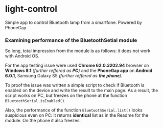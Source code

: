 # light-control
Simple app to control Bluetooth lamp from a smartfone. Powered by PhoneGap
### Examining performance of the BluetoothSetial module
So long, total impression from the module is as follows: it does not work with Android OS. 

For the app testing issue were used **Chrome 62.0.3202.94** browser on **Windows 8.1** *(further reffered as **PC**)* and the **PhoneGap app** on **Android 6.0.1**, Samsung Galaxy S5 *(further reffered as **the phone**)*.

To proof the issue was written a simple script to check if Bluetooth is enabled on the device and write the result to the main page. 
As a result, the script works on PC, but freezes on the phone at the function `BluetoothSerial.isEnabled()`.

Also, the performance of the function `BluetoothSerial.list()` looks suspicious even on PC: it returns **identical** list as in the Readme for the module. On the phone it also freezes.



